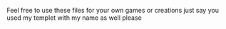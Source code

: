 Feel free to use these files for your own games or creations just say you used my templet with my name as well please
